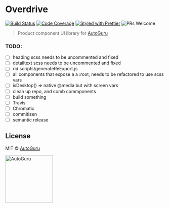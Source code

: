 # Overdrive

[![Build Status](https://img.shields.io/travis/com/autoguru-au/overdrive.svg?style=flat-square)](https://travis-ci.com/autoguru-au/overdrive)
[![Code Coverage](https://img.shields.io/codecov/c/gh/autoguru-au/overdrive.svg?style=flat-square)](https://codecov.io/gh/autoguru-au/overdrive)
[![Styled with Prettier](https://img.shields.io/badge/styled%20with-prettier-ff69b4.svg?style=flat-square)](https://github.com/prettier/prettier)
![PRs Welcome](https://img.shields.io/badge/PRs-welcome-brightgreen.svg?style=flat-square)

> Product component UI library for [AutoGuru](https://www.autoguru.com.au/)

### TODO:

-   [ ] heading scss needs to be uncommented and fixed
-   [ ] detailtext scss needs to be uncommented and fixed
-   [ ] rid scripts/generateReExport.js
-   [ ] all components that expose a a :root, needs to be refactored to use scss vars
-   [ ] isDesktop() => native @media but with screen vars
-   [ ] clean up repo, and comb commponents
-   [ ] build something
-   [ ] Travis
-   [ ] Chromatic
-   [ ] commitizen
-   [ ] semantic release

## License

MIT &copy; [AutoGuru](https://www.autoguru.com.au/)

<a href="http://www.autoguru.com.au/"><img src="https://cdn.autoguru.com.au/images/logos/autoguru.svg" alt="AutoGuru" width="150" /></a>
